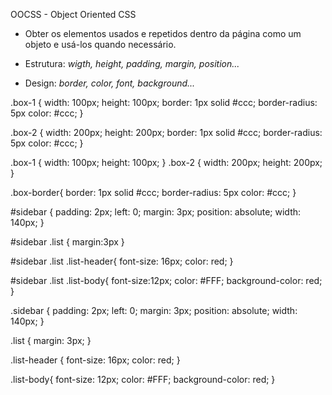 OOCSS - Object Oriented CSS

- Obter os elementos usados e repetidos dentro da
página como um objeto e usá-los quando necessário.

- Estrutura: *wigth, height, padding, margin, position...*
- Design: *border, color, font, background...*


<!-- Antes -->

.box-1 {
    width: 100px;
    height: 100px;
    border: 1px solid #ccc;
    border-radius: 5px
    color: #ccc;
}

.box-2 {
    width: 200px;
    height: 200px;
    border: 1px solid #ccc;
    border-radius: 5px
    color: #ccc;
}

<!-- Depois -->

.box-1 {
    width: 100px;
    height: 100px;
}
.box-2 {
    width: 200px;
    height: 200px;
}

.box-border{
    border: 1px solid #ccc;
    border-radius: 5px
    color: #ccc;
}

<!-- ## Condeito de independência ##-->

<!-- Antes -->
#sidebar {
    padding: 2px;
    left: 0;
    margin: 3px;
    position: absolute;
    width: 140px;
}

#sidebar .list {
    margin:3px
}

#sidebar .list .list-header{
    font-size: 16px;
    color: red;
}

#sidebar .list .list-body{
    font-size:12px;
    color: #FFF;
    background-color: red;
}

<!-- Depois -->

.sidebar {
    padding: 2px;
    left: 0;
    margin: 3px;
    position: absolute;
    width: 140px;
}

.list {
    margin: 3px;
}

.list-header {
    font-size: 16px;
    color: red;
}

.list-body{
    font-size: 12px;
    color: #FFF;
    background-color: red;
}